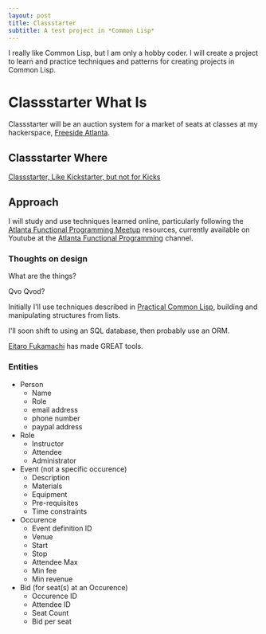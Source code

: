 ```yaml
---
layout: post
title: Classstarter
subtitle: A test project in *Common Lisp* 
---
```


I really like Common Lisp, but I am only a hobby coder. I will create a project to learn and practice techniques and patterns for creating projects in Common Lisp.

# Classstarter What Is

Classstarter will be an auction system for a market of seats at classes at my hackerspace, [Freeside Atlanta](https://www.freesideatlanta.org/).

## Classstarter Where

[Classstarter, Like Kickstarter, but not for Kicks](https://github.com/gptix/classstarter)

## Approach

I will study and use techniques learned online, particularly following the [Atlanta Functional Programming Meetup](https://www.meetup.com/Atlanta-Functional-Programming-Meetup/) resources, currently available on Youtube at the
[Atlanta Functional Programming](https://www.youtube.com/channel/UCYg6qFXDE5SGT_YXhuJPU0A/videos) channel.

### Thoughts on design

What are the things?

Qvo Qvod?

Initially I'll use techniques described in [Practical Common Lisp](https://www.amazon.com/Practical-Common-Experts-Programming-Languages/dp/1430242906/), building and manipulating structures from lists.

I'll soon shift to using an SQL database, then probably use an ORM.

[Eitaro Fukamachi](https://github.com/fukamachi/) has made GREAT tools.


### Entities

- Person
  - Name
  - Role
  - email address
  - phone number
  - paypal address
- Role
  - Instructor
  - Attendee
  - Administrator
- Event (not a specific occurence)
  - Description
  - Materials
  - Equipment
  - Pre-requisites
  - Time constraints
- Occurence
  - Event definition ID
  - Venue
  - Start
  - Stop
  - Attendee Max
  - Min fee
  - Min revenue
- Bid (for seat(s) at an Occurence)
  - Occurence ID
  - Attendee ID
  - Seat Count
  - Bid per seat 
